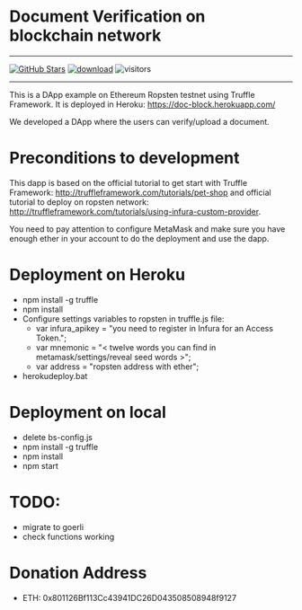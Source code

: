 # Document Verification on blockchain network
---

[![GitHub Stars](https://img.shields.io/github/stars/toufique-imam/dapp-docblock?style=social)](https://github.com/toufique-imam/dapp-docblock)
[![download](https://img.shields.io/github/downloads/toufique-imam/dapp-docblock/total.svg)](https://github.com/toufique-imam/dapp-docblock)
![visitors](https://visitor-badge.glitch.me/badge?page_id=toufique-imam/dapp-docblock)

---
This is a DApp example on Ethereum Ropsten testnet using Truffle Framework. It is deployed in Heroku: https://doc-block.herokuapp.com/

We developed a DApp where the users can verify/upload a document.


# Preconditions to development

This dapp is based on the official tutorial to get start with Truffle Framework: http://truffleframework.com/tutorials/pet-shop and official tutorial to deploy on ropsten network: http://truffleframework.com/tutorials/using-infura-custom-provider.

You need to pay attention to configure MetaMask and make sure you have enough ether in your account to do the deployment and use the dapp.

# Deployment on Heroku

* npm install -g truffle
* npm install
* Configure settings variables to ropsten in truffle.js file:
  * var infura_apikey = "you need to register in Infura for an Access Token.";
  * var mnemonic = "< twelve words you can find in metamask/settings/reveal seed words >";
  * var address = "ropsten address with ether";
* herokudeploy.bat

# Deployment on local
* delete bs-config.js
* npm install -g truffle
* npm install
* npm start

# TODO:

* migrate to goerli
* check functions working

# Donation Address

* ETH: 0x801126Bf113Cc43941DC26D043508508948f9127

